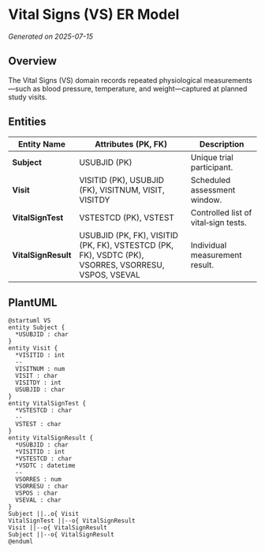 # Vital Signs (VS) ER Model

_Generated on 2025-07-15_

## Overview

The Vital Signs (VS) domain records repeated physiological measurements—such as blood pressure, temperature, and weight—captured at planned study visits.

## Entities

| Entity Name | Attributes (PK, FK) | Description |
|-------------|---------------------|-------------|
| **Subject** | USUBJID (PK) | Unique trial participant. |
| **Visit** | VISITID (PK), USUBJID (FK), VISITNUM, VISIT, VISITDY | Scheduled assessment window. |
| **VitalSignTest** | VSTESTCD (PK), VSTEST | Controlled list of vital‑sign tests. |
| **VitalSignResult** | USUBJID (PK, FK), VISITID (PK, FK), VSTESTCD (PK, FK), VSDTC (PK), VSORRES, VSORRESU, VSPOS, VSEVAL | Individual measurement result. |

## PlantUML

```plantuml
@startuml VS
entity Subject {
  *USUBJID : char
}
entity Visit {
  *VISITID : int
  --
  VISITNUM : num
  VISIT : char
  VISITDY : int
  USUBJID : char
}
entity VitalSignTest {
  *VSTESTCD : char
  --
  VSTEST : char
}
entity VitalSignResult {
  *USUBJID : char
  *VISITID : int
  *VSTESTCD : char
  *VSDTC : datetime
  --
  VSORRES : num
  VSORRESU : char
  VSPOS : char
  VSEVAL : char
}
Subject ||..o{ Visit
VitalSignTest ||--o{ VitalSignResult
Visit ||--o{ VitalSignResult
Subject ||--o{ VitalSignResult
@enduml
```
